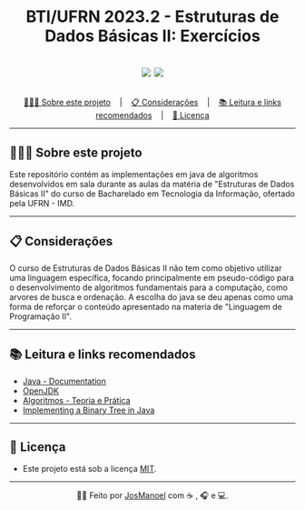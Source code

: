 
<h1 align = "center">
  BTI/UFRN 2023.2 - Estruturas de Dados Básicas II: Exercícios
  
  <p align="center">
    <img src="https://img.shields.io/github/last-commit/Arco-de-Treinamento/EDB2-2023.2-BTI-UFRN">
    <img src="https://img.shields.io/github/license/Arco-de-Treinamento/EDB2-2023.2-BTI-UFRN">
  </p>
</h1>

<p align ="center">
<a href= "#sobre-este-projeto">👨🏻‍💻 Sobre este projeto</a> &nbsp;&nbsp;&nbsp;|&nbsp;&nbsp;&nbsp;
<a href="#consideracoes">📋 Considerações</a> &nbsp;&nbsp;&nbsp;|&nbsp;&nbsp;&nbsp;
<a href="#leitura">📚 Leitura e links recomendados</a> &nbsp;&nbsp;&nbsp;|&nbsp;&nbsp;&nbsp;
<a href="#licenca">📝 Licença</a>
</p>

<hr>

<h2 id = "sobre-este-projeto">👨🏻‍💻 Sobre este projeto</h2>

Este repositório contém as implementações em java de algoritmos desenvolvidos em sala durante as aulas da matéria de "Estruturas de Dados Básicas II" do curso de Bacharelado em Tecnologia da Informação, ofertado pela UFRN - IMD. 

<hr>

<h2 id="consideracoes">📋 Considerações</h2>

O curso de Estruturas de Dados Básicas II não tem como objetivo utilizar uma linguagem específica, focando principalmente em pseudo-código para o desenvolvimento de algoritmos fundamentais para a computação, como arvores de busca e ordenação. A escolha do java se deu apenas como uma forma de reforçar o conteúdo apresentado na materia de "Linguagem de Programação II".

<hr>

<h2 id="leitura">📚 Leitura e links recomendados</h2>

* [Java - Documentation](https://dev.java/learn/)
* [OpenJDK](https://openjdk.org/)
* [Algoritmos - Teoria e Prática](https://www.amazon.com.br/Algoritmos-Teoria-Pr%C3%A1tica-Thomas-Cormen/dp/8535236996)
* [Implementing a Binary Tree in Java](https://www.baeldung.com/java-binary-tree)

<hr>

<h2 id="licenca">📝 Licença</h2>

- Este projeto está sob a licença [MIT](https://github.com/Arco-de-Treinamento/EDB2-2023.2-BTI-UFRN/blob/main/LICENSE).

<hr>

<div align = "center">

  👋🏾 Feito por [JosManoel](https://github.com/JosManoel) com ☕ , 🎧 e 💻.

</div> 